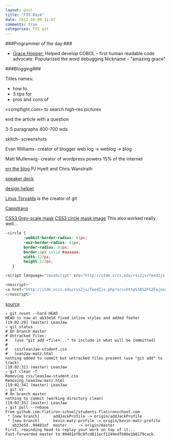 ```yaml
---
layout: post
title: "FIS Day4"
date: 2012-10-09 11:07
comments: true
categories: FIS git
---
```


###Programmer of the day:###

- [Grace Hopper:](http://en.wikipedia.org/wiki/Grace_Hopper)
Helped develop COBOL - first human readable code advocate.
Popularized the word debugging
Nickname - "amazing grace"


###Blogging###

Titles names:

- how to
- 3 tips for
- pros and cons of

<compfight.com> to search high-res pictures

end the article with a question

3-5 paragraphs
400-700 wds

skitch- screenshots

Evan Williams- creator of blogger
web log -> weblog -> blog

Matt Mullenwig- creator of wordpress
powers 15% of the internet


[err the blog](http://errtheblog.com/)
PJ Hyett and Chris Wanstrath

[speaker deck](https://speakerdeck.com/)

[design helper](http://design-seeds.com/)


[Linus Torvalds](http://en.wikipedia.org/wiki/Linus_Torvalds) is the creator of git

[Capistrano](http://en.wikipedia.org/wiki/Capistrano)

[CSS3 Grey-scale mask](http://demosthenes.info/blog/532/Convert-Images-To-Black-And-White-With-CSS)
[CSS3 circle mask image](http://webdesignerwall.com/tutorials/css3-image-styles)
This also worked really well...
```css
-circle {
        -webkit-border-radius: 61px;
        -moz-border-radius: 61px;
        border-radius: 61px;
        border:1px solid #aaaaaa;
        width:122px;
        height:122px;
   }
```

```javascript Blog RSS feed
<script language="JavaScript" src="http://itde.vccs.edu/rss2js/feed2js.php?src=http%3A%2F%2Fajonas.herokuapp.com%2Fatom.xml&chan=n&num=5&desc=1&date=y&targ=y" type="text/javascript"></script>

<noscript>
<a href="http://itde.vccs.edu/rss2js/feed2js.php?src=http%3A%2F%2Fajonas.herokuapp.com%2Fatom.xml&chan=n&num=5&desc=1&date=y&targ=y&html=y">View RSS feed</a>
</noscript>
```
[source](http://itde.vccs.edu/rss2js/build.php)

```
♕ git reset --hard HEAD
HEAD is now at ab33e5d fixed inline styles and added footer
[19:02:29] (master) LeanJaw
♕ git status
# On branch master
# Untracked files:
#   (use "git add <file>..." to include in what will be committed)
#
#	css/leanJaw-student.css
#	leanJaw-matz.html
nothing added to commit but untracked files present (use "git add" to track)
[19:02:31] (master) LeanJaw
♕ git clean -f
Removing css/leanJaw-student.css
Removing leanJaw-matz.html
[19:02:34] (master) LeanJaw
♕ git st
# On branch master
nothing to commit (working directory clean)
[19:02:35] (master) LeanJaw
♕ git pull --rebase
From github.com:flatiron-school/students.flatironschool.com
 * [new branch]      addJackProfile -> origin/addJackProfile
 * [new branch]      kevin-matz-profile -> origin/kevin-matz-profile
   ab33e5d..99401ef  master     -> origin/master
First, rewinding head to replay your work on top of it...
Fast-forwarded master to 99401ef0c8fcd811ecf1249edfb86e1b8179cacb.
```